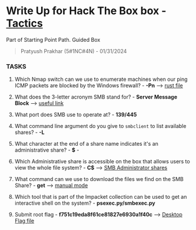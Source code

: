 # Write Up for Hack The Box box - [Tactics](https://app.hackthebox.com/starting-point?tier=1)

Part of Starting Point Path. Guided Box

> Pratyush Prakhar (5#1NC#4N) - 01/31/2024


### TASKS

1. Which Nmap switch can we use to enumerate machines when our ping ICMP packets are blocked by the Windows firewall? - **-Pn** --> [rust file](rustscan/main.nmap)

2. What does the 3-letter acronym SMB stand for? - **Server Message Block** --> [useful link](https://aws.amazon.com/compare/the-difference-between-nfs-smb/)

3. What port does SMB use to operate at? - **139/445**

4. What command line argument do you give to `smbclient` to list available shares? - **-L**

5. What character at the end of a share name indicates it's an administrative share? - **$** -

6. Which Administrative share is accessible on the box that allows users to view the whole file system? - **C$** --> [SMB Administrator shares](smb/smbmap.txt)

7. What command can we use to download the files we find on the SMB Share? - **get** --> [manual mode](smb/smbclient.txt)

8. Which tool that is part of the Impacket collection can be used to get an interactive shell on the system? - **psexec.py/smbexec.py**

9. Submit root flag - **f751c19eda8f61ce81827e6930a1f40c** --> [Desktop Flag file](smb/flag.txt)
